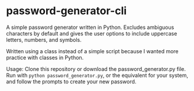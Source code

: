# password-generator-cli

A simple password generator written in Python. Excludes ambiguous characters by default and gives the user options to include uppercase letters, numbers, and symbols.

Written using a class instead of a simple script because I wanted more practice with classes in Python.

Usage: Clone this repository or download the password_generator.py file. Run with ```python password_generator.py```, or the equivalent for your system, and follow the prompts to create your new password.
